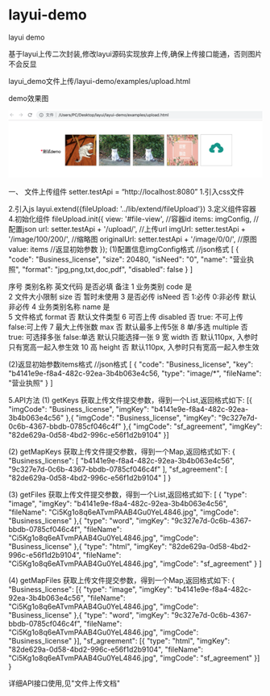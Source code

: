 # layui-demo
layui demo

基于layui上传二次封装,修改layui源码实现放弃上传,确保上传接口能通，否则图片不会反显

layui_demo文件上传/layui-demo/examples/upload.html

demo效果图

![image](https://github.com/13162576590/layui-demo/blob/master/demo.png?raw=true)

一、	文件上传组件
setter.testApi = “http://localhost:8080”
1.引入css文件
<link rel="stylesheet" href="../src/css/layui.css">
<link rel="stylesheet" href="../src/css/upload.css">
<link rel="stylesheet" href="../src/css/font-awesome.min.css">
2.引入js
  layui.extend({fileUpload: '../lib/extend/fileUpload'})
3.定义组件容器
  <div class="layui-col-md12" id="file-view">
  </div>
4.初始化组件
  fileUpload.init({
    view: '#file-view', //容器id
    items: imgConfig, //配置json
    url: setter.testApi + '/upload/', //上传url
    imgUrl: setter.testApi + '/image/100/200/', //缩略图
    originalUrl: setter.testApi + '/image/0/0/', //原图
    value: items //返显初始参数
  });
(1)配置信息imgConfig格式
    //json格式
    [
      {
        "code": "Business_license",
        "size": 20480,
        "isNeed": "0",
        "name": "营业执照",
        "format": "jpg,png,txt,doc,pdf",
        "disabled": false
      }
   ]
   
序号	类别名称	英文代码	是否必填	备注
1	业务类别	code	是	
2	文件大小限制	size	否	暂时未使用
3	是否必传	isNeed	否	1:必传 0:非必传 默认非必传
4	业务类别名称	name	是	
5	文件格式	format	否	默认文件类型
6	可否上传	disabled	否	true: 不可上传 false:可上传
7	最大上传张数	max	否	默认最多上传5张
8	单/多选	multiple	否	true: 可选择多张 false:单选 默认只能选择一张
9	宽	width	否	默认110px, 入参时只有宽高一起入参生效
10	高	height	否	默认110px, 入参时只有宽高一起入参生效

(2)返显初始参数items格式
    //json格式 
   [
     {
       "code": "Business_license",
       "key": "b4141e9e-f8a4-482c-92ea-3b4b063e4c56,
       "type": "image/*",
       "fileName": "营业执照"
     }
  ] 

5.API方法
(1) getKeys
    获取上传文件提交参数，得到一个List,返回格式如下:
[{
       "imgCode": "Business_license",
        "imgKey": "b4141e9e-f8a4-482c-92ea-3b4b063e4c56"
 },{
       "imgCode": "Business_license",
       "imgKey": "9c327e7d-0c6b-4367-bbdb-0785cf046c4f"
},{
     "imgCode": "sf_agreement",
      "imgKey": "82de629a-0d58-4bd2-996c-e56f1d2b9104"
}]

(2) getMapKeys
    获取上传文件提交参数，得到一个Map,返回格式如下:
{
  "Business_license": [
         "b4141e9e-f8a4-482c-92ea-3b4b063e4c56",
         "9c327e7d-0c6b-4367-bbdb-0785cf046c4f"
  ],
  "sf_agreement": [
         "82de629a-0d58-4bd2-996c-e56f1d2b9104"
  ]
}

(3) getFiles
    获取上传文件提交参数，得到一个List,返回格式如下:
[
  {
         "type": "image",
         "imgKey": "b4141e9e-f8a4-482c-92ea-3b4b063e4c56",
         "fileName": "Ci5Kg1o8q6eATvmPAAB4Gu0YeL4846.jpg",
         "imgCode": "Business_license"
  },{
         "type": "word",
         "imgKey": "9c327e7d-0c6b-4367-bbdb-0785cf046c4f",
         "fileName": "Ci5Kg1o8q6eATvmPAAB4Gu0YeL4846.jpg",
         "imgCode": "Business_license"
  },{
         "type": "html",
         "imgKey": "82de629a-0d58-4bd2-996c-e56f1d2b9104",
         "fileName": "Ci5Kg1o8q6eATvmPAAB4Gu0YeL4846.jpg",
         "imgCode": "sf_agreement"
  }
]

(4) getMapFiles
    获取上传文件提交参数，得到一个Map,返回格式如下:
{
"Business_license": [{
"type": "image",
"imgKey": "b4141e9e-f8a4-482c-92ea-3b4b063e4c56",
"fileName": "Ci5Kg1o8q6eATvmPAAB4Gu0YeL4846.jpg",
"imgCode": "Business_license"
},{
"type": "word",
"imgKey": "9c327e7d-0c6b-4367-bbdb-0785cf046c4f",
"fileName": "Ci5Kg1o8q6eATvmPAAB4Gu0YeL4846.jpg",
"imgCode": "Business_license"
}],
"sf_agreement": [{
"type": "html",
"imgKey": "82de629a-0d58-4bd2-996c-e56f1d2b9104",
"fileName": "Ci5Kg1o8q6eATvmPAAB4Gu0YeL4846.jpg",
"imgCode": "sf_agreement"
}]
}

详细API接口使用,见"文件上传文档"





